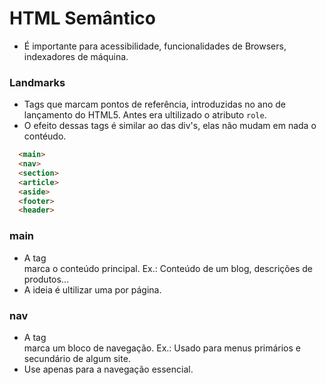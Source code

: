 # HTML Semântico

- É importante para acessibilidade, funcionalidades de Browsers, indexadores de máquina.

### Landmarks

- Tags que marcam pontos de referência, introduzidas no ano de lançamento do HTML5. Antes era ultilizado o atributo `role`.
- O efeito dessas tags é similar ao das div's, elas não mudam em nada o contéudo.

```html
  <main>
  <nav>
  <section>
  <article>
  <aside>
  <footer>
  <header>
```

### main 

- A tag <main> marca o conteúdo principal. Ex.: Conteúdo de um blog, descrições de produtos... 
- A ideia é ultilizar uma por página.

### nav

- A tag <nav> marca um bloco de navegação. Ex.: Usado para menus primários e secundário de algum site.
- Use apenas para a navegação essencial.